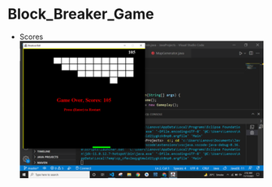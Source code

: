 # Block_Breaker_Game

* Scores
![This is an image](https://github.com/20sw084/Block_Breaker_Game/blob/1d15f35fede7a1d20e0f808869ce5e20c53e833e/Score.PNG)
